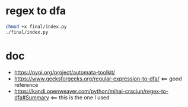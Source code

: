 
# regex to dfa
```bash
chmod +x final/index.py
./final/index.py
```

# doc
- https://pypi.org/project/automata-toolkit/
- https://www.geeksforgeeks.org/regular-expression-to-dfa/ <== good reference
- https://kandi.openweaver.com/python/mihai-craciun/regex-to-dfa#Summary  <== this is the one I used


